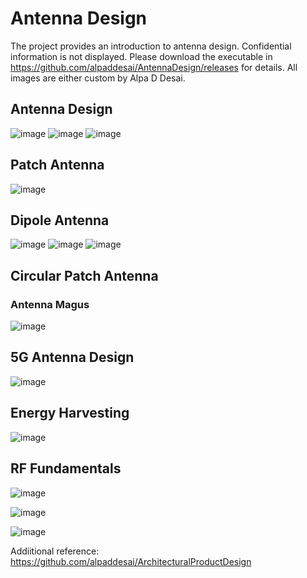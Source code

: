 # Antenna Design

The project provides an introduction to antenna design. Confidential information is not displayed. 
Please download the executable in https://github.com/alpaddesai/AntennaDesign/releases for details.
All images are either custom by Alpa D Desai.

## Antenna Design 
![image](Antenna.jpg)
![image](Antenna1.jpg)
![image](Antenna2.jpg)

## Patch Antenna
![image](AntennaDesign.png)

## Dipole Antenna
![image](dipole.png)
![image](dipole1.png)
![image](dipole2.png)

## Circular Patch Antenna
### Antenna Magus
![image](Comparison_circular_patch_antenna.png)

## 5G Antenna Design
![image](AntennaDesign_5G.jpg)

## Energy Harvesting
![image](EnergyHarvesting.png)

## RF Fundamentals
![image](RF_Fundamentals.png)

![image](USCopyrightCertificate.png)

![image](Ethics.jpg)

Addiitional reference: https://github.com/alpaddesai/ArchitecturalProductDesign
